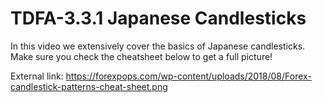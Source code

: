 # TDFA-3.3.1 Japanese Candlesticks

In this video we extensively cover the basics of Japanese candlesticks. Make sure you check the cheatsheet below to get a full picture!

External link: https://forexpops.com/wp-content/uploads/2018/08/Forex-candlestick-patterns-cheat-sheet.png  
